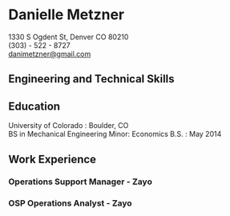 # Danielle Metzner
1330 S Ogdent St, Denver CO 80210  
(303) - 522 - 8727  
danimetzner@gmail.com  

## Engineering and Technical Skills
## Education
University of Colorado
:  Boulder, CO  
BS in Mechanical Engineering  Minor: Economics B.S.
:  May 2014

## Work Experience
### Operations Support Manager - Zayo

### OSP Operations Analyst - Zayo
